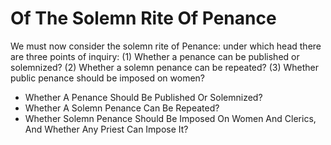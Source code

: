# Of The Solemn Rite Of Penance

We must now consider the solemn rite of Penance: under which head there are three points of inquiry:
(1) Whether a penance can be published or solemnized?
(2) Whether a solemn penance can be repeated?
(3) Whether public penance should be imposed on women?

* Whether A Penance Should Be Published Or Solemnized?
* Whether A Solemn Penance Can Be Repeated?
* Whether Solemn Penance Should Be Imposed On Women And Clerics, And Whether Any Priest Can Impose It?